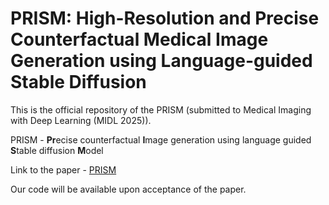 # PRISM: High-Resolution and Precise Counterfactual Medical Image Generation using Language-guided Stable Diffusion
This is the official repository of the PRISM (submitted to Medical Imaging with Deep Learning (MIDL 2025)).

PRISM - **Pr**ecise counterfactual **I**mage generation using language guided **S**table diffusion **M**odel

Link to the paper - [PRISM](https://openreview.net/forum?id=UpJMAlZNuo)


Our code will be available upon acceptance of the paper.
